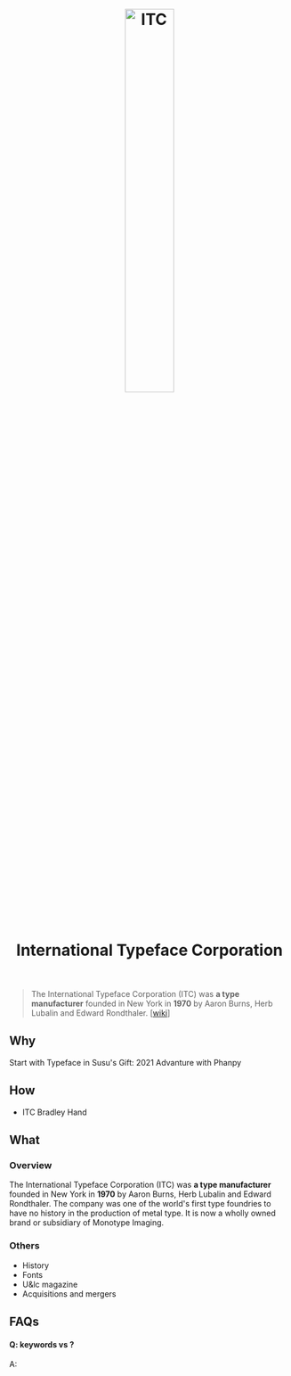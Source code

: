 <h1 align="center">
<br>
	<a href="https://www.wikiwand.com/en/International_Typeface_Corporation">
  <img src="https://i.imgur.com/VYZdKwr.png" alt="ITC" width=42%">
  </a>
  <br><br>
International Typeface Corporation 
  <br><br>
</h1>

> The International Typeface Corporation (ITC) was **a type manufacturer** founded in New York in **1970** by Aaron Burns, Herb Lubalin and Edward Rondthaler. [[wiki](https://www.wikiwand.com/en/International_Typeface_Corporation)]

## Why 

Start with Typeface in Susu's Gift: 2021 Advanture with Phanpy

## How

* ITC Bradley Hand

## What 

### Overview

The International Typeface Corporation (ITC) was **a type manufacturer** founded in New York in **1970** by Aaron Burns, Herb Lubalin and Edward Rondthaler. The company was one of the world's first type foundries to have no history in the production of metal type. It is now a wholly owned brand or subsidiary of Monotype Imaging.


### Others

* History
* Fonts
* U&lc magazine
* Acquisitions and mergers


## FAQs

#### Q: keywords vs ?

A: 



